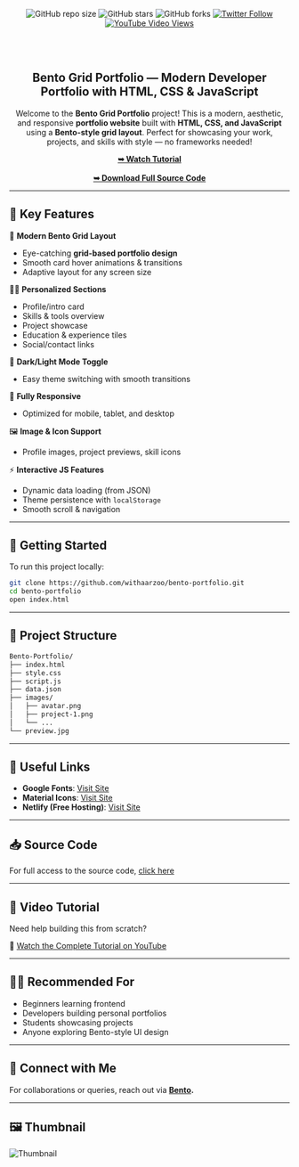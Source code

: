 <div align="center">

![GitHub repo size](https://img.shields.io/github/repo-size/withaarzoo/bento-portfolio)
![GitHub stars](https://shields.io/github/stars/withaarzoo/bento-portfolio?style=social)
![GitHub forks](https://shields.io/github/forks/withaarzoo/bento-portfolio?style=social)
[![Twitter Follow](https://shields.io/twitter/follow/withaarzoo?style=social)](https://twitter.com/intent/follow?screen_name=withaarzoo)
[![YouTube Video Views](https://shields.io/youtube/views/SAu7e09vXoQ?style=social)](https://youtu.be/hmgG97mU-oo)

  <br />
  <br />

  <h2 align="center">Bento Grid Portfolio — Modern Developer Portfolio with HTML, CSS & JavaScript</h2>

Welcome to the **Bento Grid Portfolio** project! This is a modern, aesthetic, and responsive **portfolio website** built with **HTML, CSS, and JavaScript** using a **Bento-style grid layout**. Perfect for showcasing your work, projects, and skills with style — no frameworks needed!

  <div>
    <a href="https://youtu.be/hmgG97mU-oo"><strong>➥ Watch Tutorial</strong></a>
    <br>
    <br>
    <a href="https://t.me/codewithaarzoo"><strong>➥ Download Full Source Code</strong></a>
  </div>

</div>

---

## 📌 Key Features

🎨 **Modern Bento Grid Layout**  
- Eye-catching **grid-based portfolio design**  
- Smooth card hover animations & transitions  
- Adaptive layout for any screen size  

🧑‍💻 **Personalized Sections**  
- Profile/intro card  
- Skills & tools overview  
- Project showcase  
- Education & experience tiles  
- Social/contact links  

🌙 **Dark/Light Mode Toggle**  
- Easy theme switching with smooth transitions  

📱 **Fully Responsive**  
- Optimized for mobile, tablet, and desktop  

🖼️ **Image & Icon Support**  
- Profile images, project previews, skill icons  

⚡ **Interactive JS Features**  
- Dynamic data loading (from JSON)  
- Theme persistence with `localStorage`  
- Smooth scroll & navigation  

---

## 🚀 Getting Started

To run this project locally:

```bash
git clone https://github.com/withaarzoo/bento-portfolio.git
cd bento-portfolio
open index.html
````

---

## 📂 Project Structure

```bash
Bento-Portfolio/
├── index.html
├── style.css
├── script.js
├── data.json
├── images/
│   ├── avatar.png
│   ├── project-1.png
│   └── ...
└── preview.jpg
```

---

## 🔗 Useful Links

* **Google Fonts**: [Visit Site](https://fonts.google.com/)
* **Material Icons**: [Visit Site](https://fonts.google.com/icons)
* **Netlify (Free Hosting)**: [Visit Site](https://www.netlify.com/)

---

## 📥 Source Code

For full access to the source code, [click here](https://t.me/codewithaarzoo)

---

## 🎥 Video Tutorial

Need help building this from scratch?

📌 [Watch the Complete Tutorial on YouTube](https://youtu.be/hmgG97mU-oo)

---

## 🧑‍💻 Recommended For

* Beginners learning frontend
* Developers building personal portfolios
* Students showcasing projects
* Anyone exploring Bento-style UI design

---

## 🤝 Connect with Me

For collaborations or queries, reach out via **[Bento](https://bento.me/withaarzoo).**

---

## 🖼️ Thumbnail

![Thumbnail](./preview.jpg "thumbnail")


